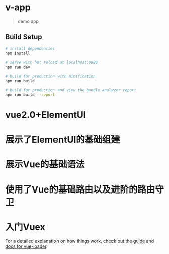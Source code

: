 # v-app

> demo app

## Build Setup

``` bash
# install dependencies
npm install

# serve with hot reload at localhost:8080
npm run dev

# build for production with minification
npm run build

# build for production and view the bundle analyzer report
npm run build --report
```

# vue2.0+ElementUI
# 展示了ElementUI的基础组建
# 展示Vue的基础语法
# 使用了Vue的基础路由以及进阶的路由守卫
# 入门Vuex

For a detailed explanation on how things work, check out the [guide](http://vuejs-templates.github.io/webpack/) and [docs for vue-loader](http://vuejs.github.io/vue-loader).

